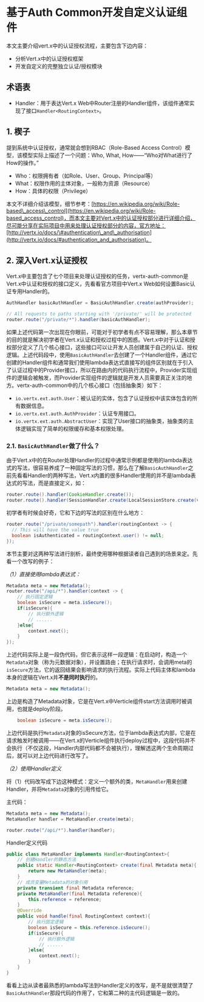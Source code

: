 # 基于Auth Common开发自定义认证组件

本文主要介绍vert.x中的认证授权流程，主要包含下边内容：

* 分析Vert.x中的认证授权框架
* 开发自定义的完整独立认证/授权模块

## 术语表

* Handler：用于表达Vert.x Web中Router注册的Handler组件，该组件通常实现了接口`Handler<RoutingContext>`。

## 1. 楔子

提到系统中认证授权，通常就会想到RBAC（Role-Based Access Control）模型，该模型实际上描述了一个问题：Who, What, How——“Who对What进行了How的操作。”

* Who：权限拥有者（如Role、User、Group、Principal等）
* What：权限作用的主体对象，一般称为资源（Resource）
* How：具体的权限（Privilege）

本文不详细介绍该模型，细节参考：[https://en.wikipedia.org/wiki/Role-based\_access\_control](https://en.wikipedia.org/wiki/Role-based_access_control)，而本文主要对Vert.x中的认证授权部分进行详细介绍，尽可能分享在实际项目中用来处理认证授权部分的内容，官方地址：[http://vertx.io/docs/\#authentication\_and\_authorisation](http://vertx.io/docs/#authentication_and_authorisation)。

## 2. 深入Vert.x认证授权

Vert.x中主要包含了七个项目来处理认证授权的任务，vertx-auth-common是Vert.x中认证和授权的接口定义，先看看官方项目中Vert.x Web如何设置Basic认证专用Handler的。

```java
AuthHandler basicAuthHandler = BasicAuthHandler.create(authProvider);

// All requests to paths starting with '/private/' will be protected
router.route("/private/*").handler(basicAuthHandler);
```

如果上述代码第一次出现在你眼前，可能对于初学者有点不容易理解，那么本章节的目的就是解决初学者在Vert.x认证和授权过程中的困惑。Vert.x中对于认证和授权部分定义了几个核心接口，这些接口可以让开发人员创建属于自己的认证、授权逻辑。上述代码段中，使用`BasicAuthHandler`去创建了一个Handler组件，通过它创建的Handler组件和通常我们使用lambda表达式直接写的组件区别就在于引入了认证过程中的Provider接口，所以在路由内的代码执行流程中，Provider实现组件的逻辑会被触发，而Provider实现组件的逻辑就是开发人员需要真正关注的地方。vertx-auth-common中的几个核心接口（包括抽象类）如下：

* `io.vertx.ext.auth.User`：被认证的实体，包含了认证授权中该实体包含的所有数据信息。
* `io.vertx.ext.auth.AuthProvider`：认证专用接口。
* `io.vertx.ext.auth.AbstractUser`：实现了User接口的抽象类，抽象类的主体逻辑实现了简单的权限缓存和基本权限处理。

### 2.1. `BasicAuthHandler`做了什么？

由于Vert.x中的在Router处理Handler的过程中通常示例都是使用的lambda表达式的写法，很容易养成了一种固定写法的习惯，那么在了解`BasicAuthHandler`之前先看看Handler的两种写法，Vert.x内置的很多Handler使用的并不是lambda表达式的写法，而是直接定义，如：

```java
router.route().handler(CookieHandler.create());
router.route().handler(SessionHandler.create(LocalSessionStore.create(vertx)));
```

初学者有时候会好奇，它和下边的写法的区别在什么地方：

```java
router.route("/private/somepath").handler(routingContext -> {
  // This will have the value true
  boolean isAuthenticated = routingContext.user() != null;
});
```

本节主要对这两种写法进行剖析，最终使用哪种根据读者自己遇到的场景来定。先看一个改写的例子：

_（1）直接使用lambda表达式：_

```java
Metadata meta = new Metadata();
router.route("/api/*").handler(context -> {
    // 执行固定逻辑
    boolean isSecure = meta.isSecure();
    if(isSecure){
        // 执行额外逻辑
        // ......
    }else{
        context.next();
    }
});
```

上述代码实际上是一段伪代码，但它表示这样一段逻辑：在启动时，构造一个`Metadata`对象（称为元数据对象），并设置路由；在执行请求时，会调用meta的`isSecure`方法，它的返回结果会影响请求的执行流程。实际上代码主体和lambda本身的逻辑在Vert.x并**不是同时执行**的。

```java
Metadata meta = new Metadata();
```

上边是构造了Metadata对象，它是在Vert.x中Verticle组件start方法调用时被调用，也就是deploy阶段。

```java
    boolean isSecure = meta.isSecure();
```

上边代码是执行`Metadata`对象的isSecure方法，位于lambda表达式内部，它是在请求触发时被调用——在Vert.x的Verticle组件执行deploy过程中，这段代码并不会执行（不仅这段，Handler内部代码都不会被执行），理解透这两个生命周期过后，就可以对上边代码进行改写了。

_（2）使用Handler定义_

将（1）代码改写成下边这种模式：定义一个额外的类，`MetaHandler`用来创建Handler，并将`Metadata`对象的引用传给它。

主代码：

```java
Metadata meta = new Metadata();
MetaHandler handler = MetaHandler.create(meta);

router.route("/api/*").handler(handler);
```

Handler定义代码

```java
public class MetaHandler implements Handler<RoutingContext>{
    // 创建Handler的静态方法
    public static Handler<RoutingContext> create(final Metadata meta){
        return new MetaHandler(meta);
    }
    // 成员变量Metadata的对象引用
    private transient final Metadata reference;
    private MetaHandler(final Metadata reference){
        this.reference = reference;
    }
    @Override
    public void handle(final RoutingContext context){
        // 执行固定逻辑
        boolean isSecure = this.reference.isSecure();
        if(isSecure){
            // 执行额外逻辑
            // ......
        }else{
            context.next();
        }
    }
}
```

看看上边从读者最熟悉的lambda写法到Handler定义的改写，是不是就很清楚了`BasicAuthHandler`那段代码的作用了，它和第二种的主代码逻辑是一致的。

